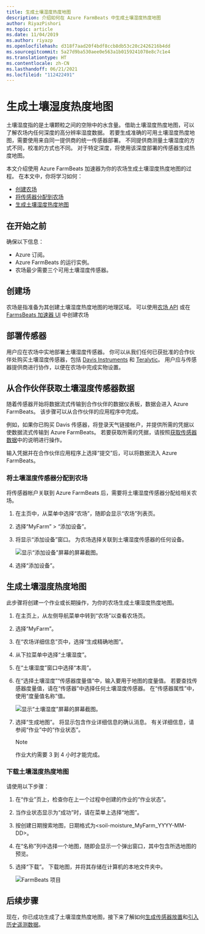 ```yaml
---
title: 生成土壤湿度热度地图
description: 介绍如何在 Azure FarmBeats 中生成土壤湿度热度地图
author: RiyazPishori
ms.topic: article
ms.date: 11/04/2019
ms.author: riyazp
ms.openlocfilehash: d318f7aad20f4bdf8ccb8db53c20c2426216b4dd
ms.sourcegitcommit: 5a27d9ba530aee0e563a1b0159241078e8c7c1e4
ms.translationtype: HT
ms.contentlocale: zh-CN
ms.lasthandoff: 06/21/2021
ms.locfileid: "112422491"
---
```

# <a name="generate-soil-moisture-heatmap"></a>生成土壤湿度热度地图

土壤湿度指的是土壤颗粒之间的空隙中的水含量。 借助土壤湿度热度地图，可以了解农场内任何深度的高分辨率湿度数据。 若要生成准确的可用土壤湿度热度地图，需要使用来自同一提供商的统一传感器部署。 不同提供商测量土壤湿度的方式不同，校准的方式也不同。 对于特定深度，将使用该深度部署的传感器生成热度地图。

本文介绍使用 Azure FarmBeats 加速器为你的农场生成土壤湿度热度地图的过程。 在本文中，你将学习如何：

- [创建农场](#create-a-farm)
- [将传感器分配到农场](#get-soil-moisture-sensor-data-from-partner)
- [生成土壤湿度热度地图](#generate-soil-moisture-heatmap)

## <a name="before-you-begin"></a>在开始之前

确保以下信息：  

- Azure 订阅。
- Azure FarmBeats 的运行实例。
- 农场最少需要三个可用土壤湿度传感器。

## <a name="create-a-farm"></a>创建场

农场是指准备为其创建土壤湿度热度地图的地理区域。 可以使用[农场 API](https://aka.ms/FarmBeatsDatahubSwagger) 或在 [FarmsBeats 加速器 UI](manage-farms-in-azure-farmbeats.md#create-farms) 中创建农场

## <a name="deploy-sensors"></a>部署传感器

用户应在农场中实地部署土壤湿度传感器。 你可以从我们任何已获批准的合作伙伴处购买土壤湿度传感器，包括 [Davis Instruments](https://www.davisinstruments.com/products/enviromonitor-gateway-us-lte) 和 [Teralytic](https://teralytic.com/)。 用户应与传感器提供商进行协作，以便在农场中完成实物设置。

## <a name="get-soil-moisture-sensor-data-from-partner"></a>从合作伙伴获取土壤湿度传感器数据

随着传感器开始将数据流式传输到合作伙伴的数据仪表板，数据会进入 Azure FarmBeats。 该步骤可以从合作伙伴的应用程序中完成。

例如，如果你已购买 Davis 传感器，将登录天气链接帐户，并提供所需的凭据以使数据流式传输到 Azure FarmBeats。 若要获取所需的凭据，请按照[获取传感器数据](get-sensor-data-from-sensor-partner.md#get-sensor-data-from-sensor-partners)中的说明进行操作。

输入凭据并在合作伙伴应用程序上选择“提交”后，可以将数据流入 Azure FarmBeats。

### <a name="assign-soil-moisture-sensors-to-the-farm"></a>将土壤湿度传感器分配到农场

将传感器帐户关联到 Azure FarmBeats 后，需要将土壤湿度传感器分配给相关农场。

1.  在主页中，从菜单中选择“农场”，随即会显示“农场”列表页。
2.  选择“MyFarm” > “添加设备”。
3.  将显示“添加设备”窗口。 为农场选择关联到土壤湿度传感器的任何设备。

    ![显示“添加设备”屏幕的屏幕截图。](./media/get-sensor-data-from-sensor-partner/add-devices-1.png)

4. 选择“添加设备”。     

## <a name="generate-soil-moisture-heatmap"></a>生成土壤湿度热度地图

此步骤将创建一个作业或长期操作，为你的农场生成土壤湿度热度地图。

1.  在主页上，从左侧导航菜单中转到“农场”以查看农场页。
2.  选择“MyFarm”。
3.  在“农场详细信息”页中，选择“生成精确地图”。
4.  从下拉菜单中选择“土壤湿度”。
5.  在“土壤湿度”窗口中选择“本周”。
6.  在“选择土壤湿度”“传感器度量值”中，输入要用于地图的度量值。
    若要查找传感器度量值，请在“传感器”中选择任何土壤湿度传感器。 在“传感器属性”中，使用“度量值名称”值。

    ![显示“土壤湿度”屏幕的屏幕截图。](./media/get-sensor-data-from-sensor-partner/soil-moisture-1.png)


7.  选择“生成地图”。
    将显示包含作业详细信息的确认消息。 有关详细信息，请参阅“作业”中的“作业状态”。

    >[!NOTE]
    > 作业大约需要 3 到 4 小时才能完成。

### <a name="download-the-soil-moisture-heatmap"></a>下载土壤湿度热度地图

请使用以下步骤：

1. 在“作业”页上，检查你在上一个过程中创建的作业的“作业状态”。
2. 当作业状态显示为“成功”时，请在菜单上选择“地图”。
3. 按创建日期搜索地图，日期格式为<soil-moisture_MyFarm_YYYY-MM-DD>。
4. 在“名称”列中选择一个地图，随即会显示一个弹出窗口，其中包含所选地图的预览。
5. 选择“下载”。 下载地图，并将其存储在计算机的本地文件夹中。

    ![FarmBeats 项目](./media/get-sensor-data-from-sensor-partner/download-soil-moisture-map-1.png)

## <a name="next-steps"></a>后续步骤

现在，你已成功生成了土壤湿度热度地图，接下来了解如何[生成传感器放置](generate-maps-in-azure-farmbeats.md#sensor-placement-map)和[引入历史遥测数据](ingest-historical-telemetry-data-in-azure-farmbeats.md)。 
